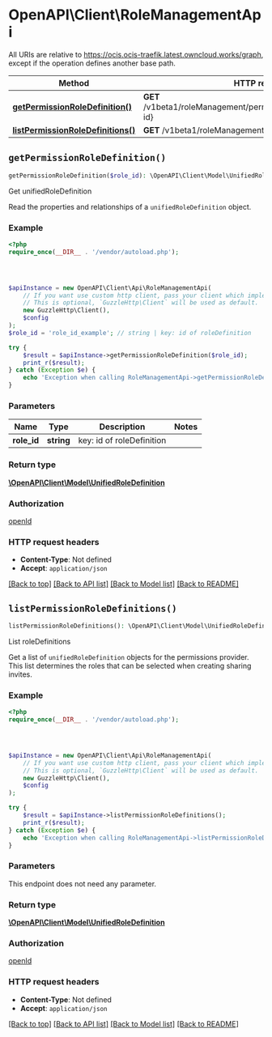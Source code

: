 # OpenAPI\Client\RoleManagementApi

All URIs are relative to https://ocis.ocis-traefik.latest.owncloud.works/graph, except if the operation defines another base path.

| Method | HTTP request | Description |
| ------------- | ------------- | ------------- |
| [**getPermissionRoleDefinition()**](RoleManagementApi.md#getPermissionRoleDefinition) | **GET** /v1beta1/roleManagement/permissions/roleDefinitions/{role-id} | Get unifiedRoleDefinition |
| [**listPermissionRoleDefinitions()**](RoleManagementApi.md#listPermissionRoleDefinitions) | **GET** /v1beta1/roleManagement/permissions/roleDefinitions | List roleDefinitions |


## `getPermissionRoleDefinition()`

```php
getPermissionRoleDefinition($role_id): \OpenAPI\Client\Model\UnifiedRoleDefinition
```

Get unifiedRoleDefinition

Read the properties and relationships of a `unifiedRoleDefinition` object.

### Example

```php
<?php
require_once(__DIR__ . '/vendor/autoload.php');




$apiInstance = new OpenAPI\Client\Api\RoleManagementApi(
    // If you want use custom http client, pass your client which implements `GuzzleHttp\ClientInterface`.
    // This is optional, `GuzzleHttp\Client` will be used as default.
    new GuzzleHttp\Client(),
    $config
);
$role_id = 'role_id_example'; // string | key: id of roleDefinition

try {
    $result = $apiInstance->getPermissionRoleDefinition($role_id);
    print_r($result);
} catch (Exception $e) {
    echo 'Exception when calling RoleManagementApi->getPermissionRoleDefinition: ', $e->getMessage(), PHP_EOL;
}
```

### Parameters

| Name | Type | Description  | Notes |
| ------------- | ------------- | ------------- | ------------- |
| **role_id** | **string**| key: id of roleDefinition | |

### Return type

[**\OpenAPI\Client\Model\UnifiedRoleDefinition**](../Model/UnifiedRoleDefinition.md)

### Authorization

[openId](../../README.md#openId)

### HTTP request headers

- **Content-Type**: Not defined
- **Accept**: `application/json`

[[Back to top]](#) [[Back to API list]](../../README.md#endpoints)
[[Back to Model list]](../../README.md#models)
[[Back to README]](../../README.md)

## `listPermissionRoleDefinitions()`

```php
listPermissionRoleDefinitions(): \OpenAPI\Client\Model\UnifiedRoleDefinition
```

List roleDefinitions

Get a list of `unifiedRoleDefinition` objects for the permissions provider. This list determines the roles that can be selected when creating sharing invites.

### Example

```php
<?php
require_once(__DIR__ . '/vendor/autoload.php');




$apiInstance = new OpenAPI\Client\Api\RoleManagementApi(
    // If you want use custom http client, pass your client which implements `GuzzleHttp\ClientInterface`.
    // This is optional, `GuzzleHttp\Client` will be used as default.
    new GuzzleHttp\Client(),
    $config
);

try {
    $result = $apiInstance->listPermissionRoleDefinitions();
    print_r($result);
} catch (Exception $e) {
    echo 'Exception when calling RoleManagementApi->listPermissionRoleDefinitions: ', $e->getMessage(), PHP_EOL;
}
```

### Parameters

This endpoint does not need any parameter.

### Return type

[**\OpenAPI\Client\Model\UnifiedRoleDefinition**](../Model/UnifiedRoleDefinition.md)

### Authorization

[openId](../../README.md#openId)

### HTTP request headers

- **Content-Type**: Not defined
- **Accept**: `application/json`

[[Back to top]](#) [[Back to API list]](../../README.md#endpoints)
[[Back to Model list]](../../README.md#models)
[[Back to README]](../../README.md)

